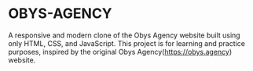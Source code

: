 # OBYS-AGENCY
A responsive and modern clone of the Obys Agency website built using only HTML, CSS, and JavaScript.   This project is for learning and practice purposes, inspired by the original Obys Agency(https://obys.agency) website.
